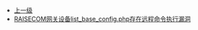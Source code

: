 * [上一级](docs/wy876_poc/)
* [RAISECOM网关设备list_base_config.php存在远程命令执行漏洞](docs/wy876_poc/RAISECOM%E7%BD%91%E5%85%B3%E8%AE%BE%E5%A4%87/RAISECOM%E7%BD%91%E5%85%B3%E8%AE%BE%E5%A4%87list_base_config.php%E5%AD%98%E5%9C%A8%E8%BF%9C%E7%A8%8B%E5%91%BD%E4%BB%A4%E6%89%A7%E8%A1%8C%E6%BC%8F%E6%B4%9E.md)
